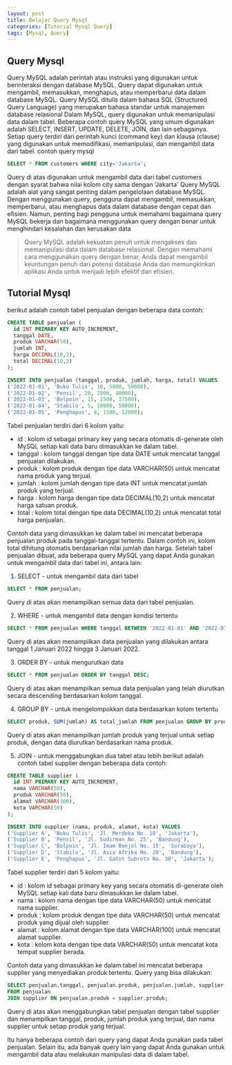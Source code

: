 ```yaml
---
layout: post
title: Belajar Query Mysql 
categories: [Tutorial Mysql Query]
tags: [Mysql, Query]
---
```

## Query Mysql
Query MySQL adalah perintah atau instruksi yang digunakan untuk berinteraksi dengan database MySQL. Query dapat digunakan untuk mengambil, memasukkan, menghapus, atau memperbarui data dalam database MySQL. Query MySQL ditulis dalam bahasa SQL (Structured Query Language) yang merupakan bahasa standar untuk manajemen database relasional
Dalam MySQL, query digunakan untuk memanipulasi data dalam tabel. Beberapa contoh query MySQL yang umum digunakan adalah SELECT, INSERT, UPDATE, DELETE, JOIN, dan lain sebagainya. Setiap query terdiri dari perintah kunci (command key) dan klausa (clause) yang digunakan untuk memodifikasi, memanipulasi, dan mengambil data dari tabel.
contoh query mysql
``` sql
SELECT * FROM customers WHERE city='Jakarta';
```
Query di atas digunakan untuk mengambil data dari tabel customers dengan syarat bahwa nilai kolom city sama dengan 'Jakarta'
Query MySQL adalah alat yang sangat penting dalam pengelolaan database MySQL. Dengan menggunakan query, pengguna dapat mengambil, memasukkan, memperbarui, atau menghapus data dalam database dengan cepat dan efisien. Namun, penting bagi pengguna untuk memahami bagaimana query MySQL bekerja dan bagaimana menggunakan query dengan benar untuk menghindari kesalahan dan kerusakan data

> Query MySQL adalah kekuatan penuh untuk mengakses dan memanipulasi data dalam database relasional. Dengan memahami cara menggunakan query dengan benar, Anda dapat mengambil keuntungan penuh dari potensi database Anda dan memungkinkan aplikasi Anda untuk menjadi lebih efektif dan efisien.

## Tutorial Mysql
berikut adalah contoh tabel penjualan dengan beberapa data contoh:
``` sql
CREATE TABLE penjualan (
  id INT PRIMARY KEY AUTO_INCREMENT,
  tanggal DATE,
  produk VARCHAR(50),
  jumlah INT,
  harga DECIMAL(10,2),
  total DECIMAL(10,2)
);

INSERT INTO penjualan (tanggal, produk, jumlah, harga, total) VALUES
('2022-01-01', 'Buku Tulis', 10, 5000, 50000),
('2022-01-02', 'Pensil', 20, 2000, 40000),
('2022-01-03', 'Bolpoin', 15, 2500, 37500),
('2022-01-04', 'Stabilo', 5, 10000, 50000),
('2022-01-05', 'Penghapus', 8, 1500, 12000);
```
Tabel penjualan terdiri dari 6 kolom yaitu:

- id : kolom id sebagai primary key yang secara otomatis di-generate oleh MySQL setiap kali data baru dimasukkan ke dalam tabel.
- tanggal : kolom tanggal dengan tipe data DATE untuk mencatat tanggal penjualan dilakukan.
- produk : kolom produk dengan tipe data VARCHAR(50) untuk mencatat nama produk yang terjual.
- jumlah : kolom jumlah dengan tipe data INT untuk mencatat jumlah produk yang terjual.
- harga : kolom harga dengan tipe data DECIMAL(10,2) untuk mencatat harga satuan produk.
- total : kolom total dengan tipe data DECIMAL(10,2) untuk mencatat total harga penjualan.

Contoh data yang dimasukkan ke dalam tabel ini mencatat beberapa penjualan produk pada tanggal-tanggal tertentu. Dalam contoh ini, kolom total dihitung otomatis berdasarkan nilai jumlah dan harga.
Setelah tabel penjualan dibuat, ada beberapa query MySQL yang dapat Anda gunakan untuk mengambil data dari tabel ini, antara lain:
1. SELECT - untuk mengambil data dari tabel
``` sql
SELECT * FROM penjualan;
```
Query di atas akan menampilkan semua data dari tabel penjualan.

2. WHERE - untuk mengambil data dengan kondisi tertentu
``` sql
SELECT * FROM penjualan WHERE tanggal BETWEEN '2022-01-01' AND '2022-01-03';
```
Query di atas akan menampilkan data penjualan yang dilakukan antara tanggal 1 Januari 2022 hingga 3 Januari 2022.

3. ORDER BY - untuk mengurutkan data
``` sql
SELECT * FROM penjualan ORDER BY tanggal DESC;
```
Query di atas akan menampilkan semua data penjualan yang telah diurutkan secara descending berdasarkan kolom tanggal.

4. GROUP BY - untuk mengelompokkan data berdasarkan kolom tertentu
``` sql
SELECT produk, SUM(jumlah) AS total_jumlah FROM penjualan GROUP BY produk;
```
Query di atas akan menampilkan jumlah produk yang terjual untuk setiap produk, dengan data diurutkan berdasarkan nama produk.

5. JOIN - untuk menggabungkan dua tabel atau lebih berikut adalah contoh tabel supplier dengan beberapa data contoh:

``` sql
CREATE TABLE supplier (
  id INT PRIMARY KEY AUTO_INCREMENT,
  nama VARCHAR(50),
  produk VARCHAR(50),
  alamat VARCHAR(100),
  kota VARCHAR(50)
);

INSERT INTO supplier (nama, produk, alamat, kota) VALUES
('Supplier A', 'Buku Tulis', 'Jl. Merdeka No. 10', 'Jakarta'),
('Supplier B', 'Pensil', 'Jl. Sudirman No. 25', 'Bandung'),
('Supplier C', 'Bolpoin', 'Jl. Imam Bonjol No. 15', 'Surabaya'),
('Supplier D', 'Stabilo', 'Jl. Asia Afrika No. 20', 'Bandung'),
('Supplier E', 'Penghapus', 'Jl. Gatot Subroto No. 30', 'Jakarta');
```
Tabel supplier terdiri dari 5 kolom yaitu:

- id : kolom id sebagai primary key yang secara otomatis di-generate oleh MySQL setiap kali data baru dimasukkan ke dalam tabel.
- nama : kolom nama dengan tipe data VARCHAR(50) untuk mencatat nama supplier.
- produk : kolom produk dengan tipe data VARCHAR(50) untuk mencatat produk yang dijual oleh supplier.
- alamat : kolom alamat dengan tipe data VARCHAR(100) untuk mencatat alamat supplier.
- kota : kolom kota dengan tipe data VARCHAR(50) untuk mencatat kota tempat supplier berada.

Contoh data yang dimasukkan ke dalam tabel ini mencatat beberapa supplier yang menyediakan produk tertentu. Query yang bisa dilakukan:

``` sql
SELECT penjualan.tanggal, penjualan.produk, penjualan.jumlah, supplier.nama AS nama_supplier 
FROM penjualan 
JOIN supplier ON penjualan.produk = supplier.produk;
```
Query di atas akan menggabungkan tabel penjualan dengan tabel supplier dan menampilkan tanggal, produk, jumlah produk yang terjual, dan nama supplier untuk setiap produk yang terjual.

Itu hanya beberapa contoh dari query yang dapat Anda gunakan pada tabel penjualan. Selain itu, ada banyak query lain yang dapat Anda gunakan untuk mengambil data atau melakukan manipulasi data di dalam tabel.
